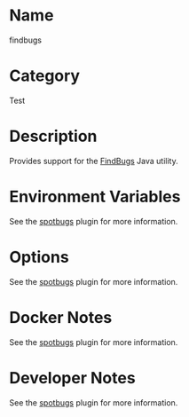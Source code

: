 <!---
  Licensed to the Apache Software Foundation (ASF) under one
  or more contributor license agreements.  See the NOTICE file
  distributed with this work for additional information
  regarding copyright ownership.  The ASF licenses this file
  to you under the Apache License, Version 2.0 (the
  "License"); you may not use this file except in compliance
  with the License.  You may obtain a copy of the License at

    http://www.apache.org/licenses/LICENSE-2.0

  Unless required by applicable law or agreed to in writing,
  software distributed under the License is distributed on an
  "AS IS" BASIS, WITHOUT WARRANTIES OR CONDITIONS OF ANY
  KIND, either express or implied.  See the License for the
  specific language governing permissions and limitations
  under the License.
-->

# Name

findbugs

# Category

Test

# Description

Provides support for the [FindBugs](https://findbugs.sourceforge.net/) Java utility.

# Environment Variables

See the [spotbugs](spotbugs) plugin for more information.

# Options

See the [spotbugs](spotbugs) plugin for more information.

# Docker Notes

See the [spotbugs](spotbugs) plugin for more information.

# Developer Notes

See the [spotbugs](spotbugs) plugin for more information.
